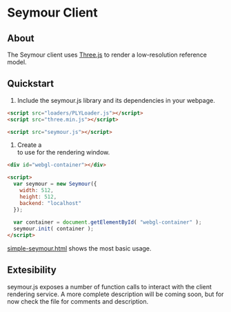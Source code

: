 # Seymour Client

## About 

The Seymour client uses [Three.js](https://threejs.org/) to render a low-resolution reference model.

## Quickstart

1. Include the seymour.js library and its dependencies in your webpage.
```html
<script src="loaders/PLYLoader.js"></script>
<script src="three.min.js"></script>

<script src="seymour.js"></script>
```

1. Create a <div> to use for the rendering window.
```html
<div id="webgl-container"></div>

<script>
  var seymour = new Seymour({
    width: 512,
    height: 512,
    backend: "localhost"
  });
  
  var container = document.getElementById( "webgl-container" );
  seymour.init( container );
</script>
```

[simple-seymour.html](./simple-seymour.html) shows the most basic usage.

## Extesibility

seymour.js exposes a number of function calls to interact with the client rendering service. A more complete description will be coming soon, but for now check the file for comments and description.

